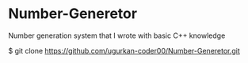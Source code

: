 # Number-Generetor
Number generation system that I wrote with basic C++ knowledge

$ git clone https://github.com/ugurkan-coder00/Number-Generetor.git
